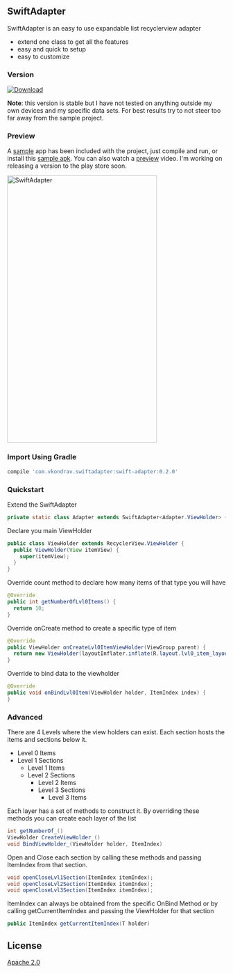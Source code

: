 ## SwiftAdapter

SwiftAdapter is an easy to use expandable list recyclerview adapter

  - extend one class to get all the features
  - easy and quick to setup
  - easy to customize

### Version
[ ![Download](https://api.bintray.com/packages/vkondrav/maven/swift-adapter/images/download.svg) ](https://bintray.com/vkondrav/maven/swift-adapter/_latestVersion)

**Note**: this version is stable but I have not tested on anything outside my own devices and my specific data sets. For best results try to not steer too far away from the sample project.

### Preview

A [sample] app has been included with the project, just compile and run, or install this [sample apk]. You can also watch a [preview] video. I'm working on releasing a version to the play store soon.

<a href="https://streamable.com/hgri">
<img border="0" alt="SwiftAdapter" src="http://cdn.streamable.com/image/hgri.jpg" width="345" height="614">
</a>

### Import Using Gradle
```gradle
compile 'com.vkondrav.swiftadapter:swift-adapter:0.2.0'
```

### Quickstart

Extend the SwiftAdapter
```java
private static class Adapter extends SwiftAdapter<Adapter.ViewHolder> {
```

Declare you main ViewHolder
```java
public class ViewHolder extends RecyclerView.ViewHolder {
  public ViewHolder(View itemView) {
    super(itemView);
  }
}
```

Override count method to declare how many items of that type you will have

```java
@Override
public int getNumberOfLvl0Items() {
  return 10;
}
```

Override onCreate method to create a specific type of item
```java
@Override
public ViewHolder onCreateLvl0ItemViewHolder(ViewGroup parent) {
  return new ViewHolder(layoutInflater.inflate(R.layout.lvl0_item_layout, parent, false));
}
```

Override to bind data to the viewholder

```java
@Override
public void onBindLvl0Item(ViewHolder holder, ItemIndex index) {
}
```

### Advanced

There are 4 Levels where the view holders can exist. Each section hosts the items and sections below it.

- Level 0 Items
- Level 1 Sections
  - Level 1 Items
  - Level 2 Sections
    - Level 2 Items
    - Level 3 Sections
      - Level 3 Items

Each layer has a set of methods to construct it.
By overriding these methods you can create each layer of the list
```java
int getNumberOf_()
ViewHolder CreateViewHolder_()
void BindViewHolder_(ViewHolder holder, ItemIndex)
```

Open and Close each section by calling these methods and passing ItemIndex from that section.
```java
void openCloseLvl1Section(ItemIndex itemIndex);
void openCloseLvl2Section(ItemIndex itemIndex);
void openCloseLvl3Section(ItemIndex itemIndex);
```

ItemIndex can always be obtained from the specific OnBind Method or by calling getCurrentItemIndex and passing the ViewHolder for that section
```java
public ItemIndex getCurrentItemIndex(T holder)
```

License
----
[Apache 2.0]

[//]:#
[preview]: https://streamable.com/hgri
[sample]: https://github.com/vkondrav/SwiftAdapter/tree/master/sample
[sample apk]: https://github.com/vkondrav/SwiftAdapter/blob/master/sample/sample-apk/sample-release.apk
[Apache 2.0]:http://www.apache.org/licenses/LICENSE-2.0